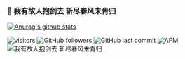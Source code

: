 ### 🔆 我有故人抱剑去 斩尽春风未肯归

[![Anurag's github stats](https://github-readme-stats.vercel.app/api?username=fengzhongsen&show_icons=true&count_private=true)](https://github.com/anuraghazra/github-readme-stats)

![visitors](https://visitor-badge.glitch.me/badge?page_id=fengzhongsen.fengzhongsen)
![GitHub followers](https://img.shields.io/github/followers/fengzhongsen)
![GitHub last commit](https://img.shields.io/github/last-commit/fengzhongsen/fengzhongsen)
![APM](https://img.shields.io/apm/l/vim-mode)
![我有故人抱剑去 斩尽春风未肯归](https://img.shields.io/badge/%E6%88%91%E6%9C%89%E6%95%85%E4%BA%BA%E6%8A%B1%E5%89%91%E5%8E%BB-%E6%96%A9%E5%B0%BD%E6%98%A5%E9%A3%8E%E6%9C%AA%E8%82%AF%E5%BD%92-blue)
<!--
**fengzhongsen/fengzhongsen** is a ✨ _special_ ✨ repository because its `README.md` (this file) appears on your GitHub profile.

Here are some ideas to get you started:

- 🔭 I’m currently working on ...
- 🌱 I’m currently learning ...
- 👯 I’m looking to collaborate on ...
- 🤔 I’m looking for help with ...
- 💬 Ask me about ...
- 📫 How to reach me: ...
- 😄 Pronouns: ...
- ⚡ Fun fact: ...
-->
